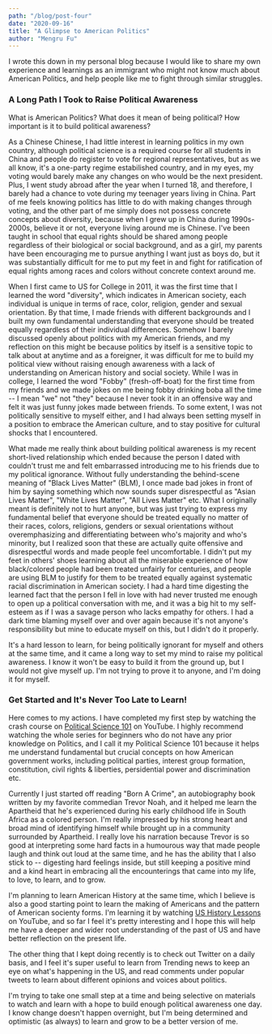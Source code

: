```yaml
---
path: "/blog/post-four"
date: "2020-09-16"
title: "A Glimpse to American Politics" 
author: "Mengru Fu"
---
```


I wrote this down in my personal blog because I would like to share my own experience and learnings as an immigrant who might not know much about American Politics, and help people like me to fight through similar struggles.

### A Long Path I Took to Raise Political Awareness

What is American Politics? What does it mean of being political? How important is it to build political awareness? 

As a Chinese Chinese, I had little interest in learning politics in my own country, although political science is a required course for all students in China and people do register to vote for regional representatives, but as we all know, it's a one-party regime estabilished country, and in my eyes, my voting would barely make any changes on who would be the next president. Plus, I went study abroad after the year when I turned 18, and therefore, I barely had a chance to vote during my teenager years living in China. Part of me feels knowing politics has little to do with making changes through voting, and the other part of me simply does not possess concrete concepts about diversity, because when I grew up in China during 1990s-2000s, believe it or not, everyone living around me is Chinese. I've been taught in school that equal rights should be shared among people regardless of their biological or social background, and as a girl, my parents have been encouraging me to pursue anything I want just as boys do, but it was substantially difficult for me to put my feet in and fight for ratification of equal rights among races and colors without concrete context around me.   

When I first came to US for College in 2011, it was the first time that I learned the word "diversity", which indicates in American society, each individual is unique in terms of race, color, religion, gender and sexual orientation. By that time, I made friends with different backgrounds and I built my own fundamental understanding that everyone should be treated equally regardless of their individual differences. Somehow I barely discussed openly about politics with my American friends, and my reflection on this might be because politics by itself is a sensitive topic to talk about at anytime and as a foreigner, it was difficult for me to build my political view without raising enough awareness with a lack of understanding on American history and social society. While I was in college, I learned the word "Fobby" (fresh-off-boat) for the first time from my friends and we made jokes on me being fobby drinking boba all the time -- I mean "we" not "they" because I never took it in an offensive way and felt it was just funny jokes made between friends.  To some extent, I was not politically sensitive to myself either, and I had always been setting myself in a position to embrace the American culture, and to stay positive for cultural shocks that I encountered.   

What made me really think about building political awareness is my recent short-lived relationship which ended because the person I dated with couldn't trust me and felt embarrassed introducing me to his friends due to my political ignorance. Without fully understanding the behind-scene meaning of "Black Lives Matter" (BLM), I once made bad jokes in front of him by saying something which now sounds super disrespectful as "Asian Lives Matter", "White Lives Matter", "All Lives Matter" etc. What I originally meant is definitely not to hurt anyone, but was just trying to express my fundamental belief that everyone should be treated equally no matter of their races, colors, religions, genders or sexual orientations without overemphasizing and differentiating between who's majority and who's minority, but I realized soon that these are actually quite offensive and disrespectful words and made people feel uncomfortable. I didn't put my feet in others' shoes learning about all the miserable experience of how black/colored people had been treated unfairly for centuries, and people are using BLM to justify for them to be treated equally against systematic racial discrimination in American society. I had a hard time digesting the learned fact that the person I fell in love with had never trusted me enough to open up a political conversation with me, and it was a big hit to my self-esteem as if I was a savage person who lacks empathy for others. I had a dark time blaming myself over and over again because it's not anyone's responsibility but mine to educate myself on this, but I didn't do it properly. 

It's a hard lesson to learn, for being politically ignorant for myself and others at the same time, and it came a long way to set my mind to raise my political awareness. I know it won't be easy to build it from the ground up, but I would not give myself up. I'm not trying to prove it to anyone, and I'm doing it for myself.  


### Get Started and It's Never Too Late to Learn!
Here comes to my actions. I have completed my first step by watching the crash course on [Political Science 101](https://www.youtube.com/playlist?list=PL4sGpBHlQIiuf7FXUuANaRFbhEjpExywP) on YouTube. I highly recommend watching the whole series for beginners who do not have any prior knowledge on Politics, and I call it my Political Science 101 because it helps me understand fundamental but crucial concepts on how American government works, including political parties, interest group formation, constitution, civil rights & liberties, persidential power and discrimination etc.

Currently I just started off reading "Born A Crime", an autobiography book written by my favorite commedian Trevor Noah, and it helped me learn the Apartheid that he's experienced during his early childhood life in South Africa as a colored person. I'm really impressed by his strong heart and broad mind of identifying himself while brought up in a community surrounded by Apartheid. I really love his narration because Trevor is so good at interpreting some hard facts in a humourous way that made people laugh and think out loud at the same time, and he has the ability that I also stick to -- digesting hard feelings inside, but still keeping a positive mind and a kind heart in embracing all the encounterings that came into my life, to love, to learn, and to grow.   

I'm planning to learn American History at the same time, which I believe is also a good starting point to learn the making of Americans and the pattern of American socienty forms. I'm learning it by watching [US History Lessons](https://www.youtube.com/playlist?list=PLbl_9QJosR54t0XZSXQIYzmuRQ2r0xc4T) on YouTube, and so far I feel it's pretty interesting and I hope this will help me have a deeper and wider root understanding of the past of US and have better reflection on the present life. 

The other thing that I kept doing recently is to check out Twitter on a daily basis, and I feel it's super useful to learn from Trending news to keep an eye on what's happening in the US, and read comments under popular tweets to learn about different opinions and voices about politics. 

I'm trying to take one small step at a time and being selective on materials to watch and learn with a hope to build enough political awareness one day. I know change doesn't happen overnight, but I'm being determined and optimistic (as always) to learn and grow to be a better version of me. 